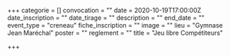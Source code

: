 +++
categorie = []
convocation = ""
date = 2020-10-19T17:00:00Z
date_inscription = ""
date_tirage = ""
description = ""
end_date = ""
event_type = "creneau"
fiche_inscription = ""
image = ""
lieu = "Gymnase Jean Maréchal"
poster = ""
reglement = ""
title = "Jeu libre Compétiteurs"

+++

